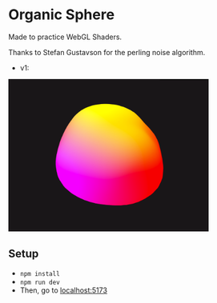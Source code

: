 # Organic Sphere

Made to practice WebGL Shaders.

Thanks to Stefan Gustavson for the perling noise algorithm. 

- v1: 
<img src="./resources/v1.png" width="400">

## Setup

- <code>npm install</code><br>
- <code>npm run dev</code>
- Then, go to <a href="http://localhost:5173">localhost:5173</a>
